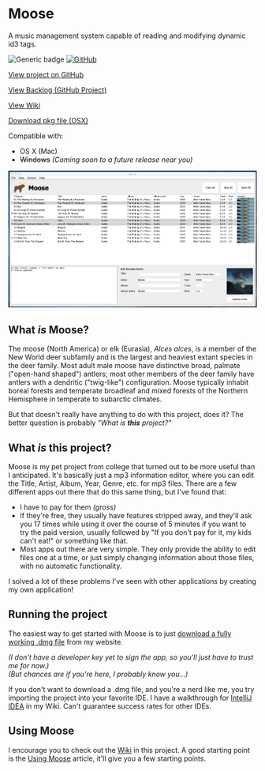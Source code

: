 # Moose
A music management system capable of reading and modifying dynamic id3 tags.

![Generic badge](https://img.shields.io/badge/version-1.4.0-brightgreen.svg)
[![GitHub](https://img.shields.io/github/license/mashape/apistatus.svg)]()

[View project on GitHub](https://www.github.com/mpfthprblmtq/moose)

[View Backlog (GitHub Project)](https://github.com/users/mpfthprblmtq/projects/2/views/1)

[View Wiki](https://github.com/mpfthprblmtq/moose/wiki)

[Download pkg file (OSX)](https://www.prblmtq.com/portfolio/app/moose/)

Compatible with:
* OS X (Mac)
* ~~Windows~~ *(Coming soon to a future release near you)*

<img alt="moose-main-preview" src="https://github.com/mpfthprblmtq/moose/blob/master/src/main/resources/wiki-resources/main-frame-preview.png?raw=true">

<br/>

## What *is* Moose?

The moose (North America) or elk (Eurasia), *Alces alces*, is a member of the New World deer subfamily and is the largest and heaviest extant species in the deer family. Most adult male moose have distinctive broad, palmate ("open-hand shaped") antlers; most other members of the deer family have antlers with a dendritic ("twig-like") configuration. Moose typically inhabit boreal forests and temperate broadleaf and mixed forests of the Northern Hemisphere in temperate to subarctic climates.

But that doesn't really have anything to do with this project, does it?  The better question is probably *"What is __this__ project?"*

## What *is* this project?

Moose is my pet project from college that turned out to be more useful than I anticipated.  It's basically just a mp3 information editor, where you can edit the Title, Artist, Album, Year, Genre, etc. for mp3 files.  There are a few different apps out there that do this same thing, but I've found that:
* I have to pay for them *(gross)*
* If they're free, they usually have features stripped away, and they'll ask you 17 times while using it over the course of 5 minutes if you want to try the paid version, usually followed by "If you don't pay for it, my kids can't eat!" or something like that.
* Most apps out there are very simple.  They only provide the ability to edit files one at a time, or just simply changing information about those files, with no automatic functionality.

I solved a lot of these problems I've seen with other applications by creating my own application!

## Running the project

The easiest way to get started with Moose is to just [download a fully working .dmg file](https://www.prblmtq.com/projects/moose/download) from my website.

*(I don't have a developer key yet to sign the app, so you'll just have to trust me for now.)*  
*(But chances are if you're here, I probably know you...)*

If you don't want to download a .dmg file, and you're a nerd like me, you try importing the project into your favorite IDE.
I have a walkthrough for [IntelliJ IDEA](https://github.com/mpfthprblmtq/moose/wiki/Getting-Started#for-intellij) in my Wiki.  Can't guarantee success rates for other IDEs.

## Using Moose

I encourage you to check out the [Wiki](https://github.com/mpfthprblmtq/moose/wiki/) in this project.  A good starting point is the [Using Moose](https://github.com/mpfthprblmtq/moose/wiki/Using-Moose) article, it'll give you a few starting points.




